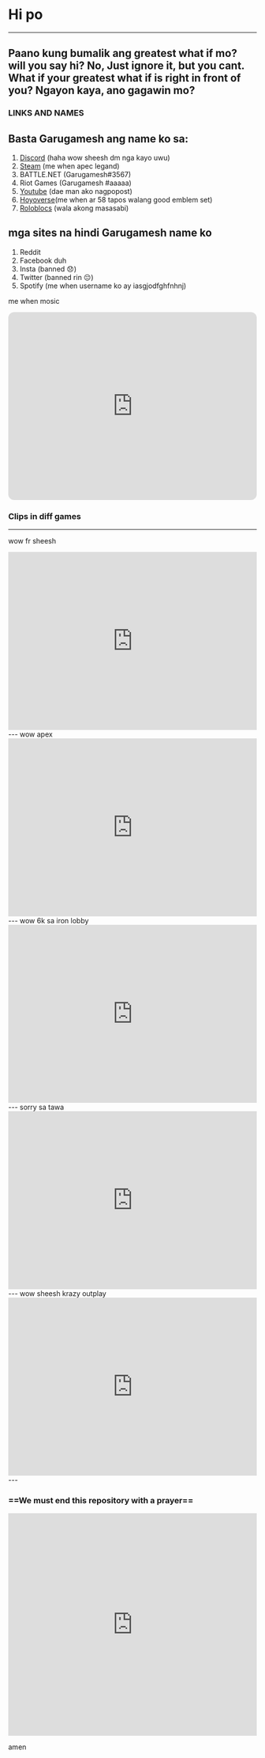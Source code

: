 # Hi po

---

## **Paano kung bumalik ang greatest what if mo? will you say hi? No, Just ignore it, but you cant. What if your greatest what if is right in front of you? Ngayon kaya, ano gagawin mo?**


### **LINKS AND NAMES**
## Basta Garugamesh ang name ko sa:
1. [Discord](http://discordapp.com/users/715116142774976553) (haha wow sheesh dm nga kayo uwu)
2. [Steam](https://steamcommunity.com/profiles/76561199176010233/) (me when apec legand)
3. BATTLE.NET (Garugamesh#3567)
4. Riot Games (Garugamesh #aaaaa)
5. [Youtube](https://www.youtube.com/channel/UCfdz5qp9bsXpDV-N4Pd2GyQ) (dae man ako nagpopost)
6. [Hoyoverse](https://www.hoyolab.com/accountCenter/postList?id=131028942)(me when ar 58 tapos walang good emblem set)
7. [Roloblocs](https://www.roblox.com/users/2724248719/profile) (wala akong masasabi)

## mga sites na hindi Garugamesh name ko
1. Reddit 
2. Facebook duh
3. Insta (banned 😞)
4. Twitter (banned rin 😔)
5. Spotify (me when username ko ay iasgjodfghfnhnj)


me when mosic
<iframe style="border-radius:12px" src="https://open.spotify.com/embed/playlist/1VOGF4RbgwrpFVMuLE7Vpf?utm_source=generator" width="100%" height="380" frameBorder="0" allowfullscreen="" allow="autoplay; clipboard-write; encrypted-media; fullscreen; picture-in-picture" loading="lazy"></iframe>

### **Clips in diff games**
---
wow fr sheesh
<iframe width="100%" height="360" src="https://www.youtube.com/embed/hVl5W7v9H40" title="Hanzo clip #1" frameborder="0" allow="accelerometer; autoplay; clipboard-write; encrypted-media; gyroscope; picture-in-picture; web-share" allowfullscreen></iframe>
---
wow apex 
<iframe width="100%" height="360" src="https://www.youtube.com/embed/W5Dr-7tfkqk" title="Apex clep" frameborder="0" allow="accelerometer; autoplay; clipboard-write; encrypted-media; gyroscope; picture-in-picture; web-share" allowfullscreen></iframe>
---
wow 6k sa iron lobby
<iframe width="100%" height="360" src="https://www.youtube.com/embed/mjMTkMgE7Fo" title="Bronze moments" frameborder="0" allow="accelerometer; autoplay; clipboard-write; encrypted-media; gyroscope; picture-in-picture; web-share" allowfullscreen></iframe>
---
sorry sa tawa
<iframe width="100%" height="360" src="https://www.youtube.com/embed/JsqZE-t4Htw" title="Masama akong tao" frameborder="0" allow="accelerometer; autoplay; clipboard-write; encrypted-media; gyroscope; picture-in-picture; web-share" allowfullscreen></iframe>
---
wow sheesh krazy outplay
<iframe width="100%" height="360" src="https://www.youtube.com/embed/1q9mAgeBvsQ" title="me when dva" frameborder="0" allow="accelerometer; autoplay; clipboard-write; encrypted-media; gyroscope; picture-in-picture; web-share" allowfullscreen></iframe>
---



### ==We must end this repository with a prayer==

<iframe width="100%" height="450" src="https://www.youtube.com/embed/2tcb2wQyL9M" title="Pray lagi, kapatid" frameborder="0" allow="accelerometer; autoplay; clipboard-write; encrypted-media; gyroscope; picture-in-picture; web-share" allowfullscreen></iframe>



amen


